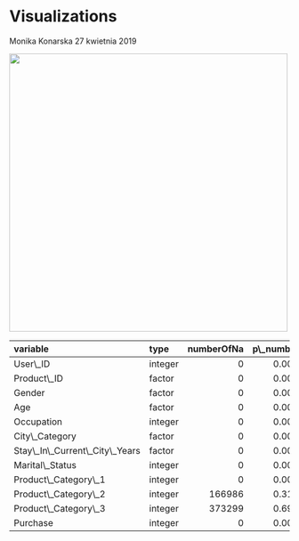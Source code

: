 Visualizations
================
Monika Konarska
27 kwietnia 2019

<img src="https://www.thesierraleonetelegraph.com/wp-content/uploads/2018/11/black-friday-sale.jpg" width="500" />

<table>
<thead>
<tr>
<th style="text-align:left;">
variable
</th>
<th style="text-align:left;">
type
</th>
<th style="text-align:right;">
numberOfNa
</th>
<th style="text-align:right;">
p\_numberOfNa
</th>
<th style="text-align:right;">
uniqueValues
</th>
<th style="text-align:right;">
p\_uniqueValues
</th>
<th style="text-align:right;">
zeros
</th>
<th style="text-align:right;">
p\_zeros
</th>
</tr>
</thead>
<tbody>
<tr>
<td style="text-align:left;">
User\_ID
</td>
<td style="text-align:left;">
integer
</td>
<td style="text-align:right;">
0
</td>
<td style="text-align:right;">
0.0000000
</td>
<td style="text-align:right;">
5891
</td>
<td style="text-align:right;">
0.0109584
</td>
<td style="text-align:right;">
0
</td>
<td style="text-align:right;">
0.0000000
</td>
</tr>
<tr>
<td style="text-align:left;">
Product\_ID
</td>
<td style="text-align:left;">
factor
</td>
<td style="text-align:right;">
0
</td>
<td style="text-align:right;">
0.0000000
</td>
<td style="text-align:right;">
3623
</td>
<td style="text-align:right;">
0.0067395
</td>
<td style="text-align:right;">
0
</td>
<td style="text-align:right;">
0.0000000
</td>
</tr>
<tr>
<td style="text-align:left;">
Gender
</td>
<td style="text-align:left;">
factor
</td>
<td style="text-align:right;">
0
</td>
<td style="text-align:right;">
0.0000000
</td>
<td style="text-align:right;">
2
</td>
<td style="text-align:right;">
0.0000037
</td>
<td style="text-align:right;">
0
</td>
<td style="text-align:right;">
0.0000000
</td>
</tr>
<tr>
<td style="text-align:left;">
Age
</td>
<td style="text-align:left;">
factor
</td>
<td style="text-align:right;">
0
</td>
<td style="text-align:right;">
0.0000000
</td>
<td style="text-align:right;">
7
</td>
<td style="text-align:right;">
0.0000130
</td>
<td style="text-align:right;">
0
</td>
<td style="text-align:right;">
0.0000000
</td>
</tr>
<tr>
<td style="text-align:left;">
Occupation
</td>
<td style="text-align:left;">
integer
</td>
<td style="text-align:right;">
0
</td>
<td style="text-align:right;">
0.0000000
</td>
<td style="text-align:right;">
21
</td>
<td style="text-align:right;">
0.0000391
</td>
<td style="text-align:right;">
68120
</td>
<td style="text-align:right;">
0.1267167
</td>
</tr>
<tr>
<td style="text-align:left;">
City\_Category
</td>
<td style="text-align:left;">
factor
</td>
<td style="text-align:right;">
0
</td>
<td style="text-align:right;">
0.0000000
</td>
<td style="text-align:right;">
3
</td>
<td style="text-align:right;">
0.0000056
</td>
<td style="text-align:right;">
0
</td>
<td style="text-align:right;">
0.0000000
</td>
</tr>
<tr>
<td style="text-align:left;">
Stay\_In\_Current\_City\_Years
</td>
<td style="text-align:left;">
factor
</td>
<td style="text-align:right;">
0
</td>
<td style="text-align:right;">
0.0000000
</td>
<td style="text-align:right;">
5
</td>
<td style="text-align:right;">
0.0000093
</td>
<td style="text-align:right;">
72725
</td>
<td style="text-align:right;">
0.1352829
</td>
</tr>
<tr>
<td style="text-align:left;">
Marital\_Status
</td>
<td style="text-align:left;">
integer
</td>
<td style="text-align:right;">
0
</td>
<td style="text-align:right;">
0.0000000
</td>
<td style="text-align:right;">
2
</td>
<td style="text-align:right;">
0.0000037
</td>
<td style="text-align:right;">
317817
</td>
<td style="text-align:right;">
0.5912027
</td>
</tr>
<tr>
<td style="text-align:left;">
Product\_Category\_1
</td>
<td style="text-align:left;">
integer
</td>
<td style="text-align:right;">
0
</td>
<td style="text-align:right;">
0.0000000
</td>
<td style="text-align:right;">
18
</td>
<td style="text-align:right;">
0.0000335
</td>
<td style="text-align:right;">
0
</td>
<td style="text-align:right;">
0.0000000
</td>
</tr>
<tr>
<td style="text-align:left;">
Product\_Category\_2
</td>
<td style="text-align:left;">
integer
</td>
<td style="text-align:right;">
166986
</td>
<td style="text-align:right;">
0.3106271
</td>
<td style="text-align:right;">
18
</td>
<td style="text-align:right;">
0.0000335
</td>
<td style="text-align:right;">
NA
</td>
<td style="text-align:right;">
NA
</td>
</tr>
<tr>
<td style="text-align:left;">
Product\_Category\_3
</td>
<td style="text-align:left;">
integer
</td>
<td style="text-align:right;">
373299
</td>
<td style="text-align:right;">
0.6944103
</td>
<td style="text-align:right;">
16
</td>
<td style="text-align:right;">
0.0000298
</td>
<td style="text-align:right;">
NA
</td>
<td style="text-align:right;">
NA
</td>
</tr>
<tr>
<td style="text-align:left;">
Purchase
</td>
<td style="text-align:left;">
integer
</td>
<td style="text-align:right;">
0
</td>
<td style="text-align:right;">
0.0000000
</td>
<td style="text-align:right;">
17959
</td>
<td style="text-align:right;">
0.0334073
</td>
<td style="text-align:right;">
0
</td>
<td style="text-align:right;">
0.0000000
</td>
</tr>
</tbody>
</table>

